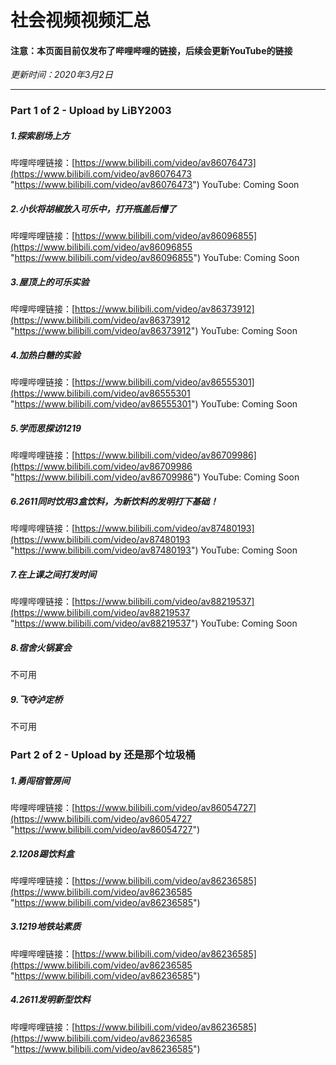 # 社会视频视频汇总
#### 注意：本页面目前仅发布了哔哩哔哩的链接，后续会更新YouTube的链接
*更新时间：2020年3月2日*

------------
### Part 1 of 2 - Upload by LiBY2003

##### 1.探索剧场上方
哔哩哔哩链接：[https://www.bilibili.com/video/av86076473](https://www.bilibili.com/video/av86076473 "https://www.bilibili.com/video/av86076473")
YouTube: Coming Soon

##### 2.小伙将胡椒放入可乐中，打开瓶盖后懵了
哔哩哔哩链接：[https://www.bilibili.com/video/av86096855](https://www.bilibili.com/video/av86096855 "https://www.bilibili.com/video/av86096855")
YouTube: Coming Soon

##### 3.屋顶上的可乐实验
哔哩哔哩链接：[https://www.bilibili.com/video/av86373912](https://www.bilibili.com/video/av86373912 "https://www.bilibili.com/video/av86373912")
YouTube: Coming Soon

##### 4.加热白糖的实验
哔哩哔哩链接：[https://www.bilibili.com/video/av86555301](https://www.bilibili.com/video/av86555301 "https://www.bilibili.com/video/av86555301")
YouTube: Coming Soon

##### 5.学而思探访1219
哔哩哔哩链接：[https://www.bilibili.com/video/av86709986](https://www.bilibili.com/video/av86709986 "https://www.bilibili.com/video/av86709986")
YouTube: Coming Soon

##### 6.2611同时饮用3盒饮料，为新饮料的发明打下基础！
哔哩哔哩链接：[https://www.bilibili.com/video/av87480193](https://www.bilibili.com/video/av87480193 "https://www.bilibili.com/video/av87480193")
YouTube: Coming Soon

##### 7.在上课之间打发时间
哔哩哔哩链接：[https://www.bilibili.com/video/av88219537](https://www.bilibili.com/video/av88219537 "https://www.bilibili.com/video/av88219537")
YouTube: Coming Soon

##### 8.宿舍火锅宴会
不可用

##### 9.飞夺泸定桥
不可用

### Part 2 of 2  - Upload by 还是那个垃圾桶
##### 1.勇闯宿管房间
哔哩哔哩链接：[https://www.bilibili.com/video/av86054727](https://www.bilibili.com/video/av86054727 "https://www.bilibili.com/video/av86054727")

##### 2.1208踢饮料盒
哔哩哔哩链接：[https://www.bilibili.com/video/av86236585](https://www.bilibili.com/video/av86236585 "https://www.bilibili.com/video/av86236585")

##### 3.1219地铁站素质
哔哩哔哩链接：[https://www.bilibili.com/video/av86236585](https://www.bilibili.com/video/av86236585 "https://www.bilibili.com/video/av86236585")

##### 4.2611发明新型饮料
哔哩哔哩链接：[https://www.bilibili.com/video/av86236585](https://www.bilibili.com/video/av86236585 "https://www.bilibili.com/video/av86236585")






